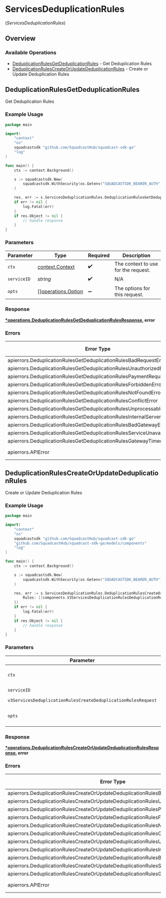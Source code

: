 # ServicesDeduplicationRules
(*ServicesDeduplicationRules*)

## Overview

### Available Operations

* [DeduplicationRulesGetDeduplicationRules](#deduplicationrulesgetdeduplicationrules) - Get Deduplication Rules
* [DeduplicationRulesCreateOrUpdateDeduplicationRules](#deduplicationrulescreateorupdatededuplicationrules) - Create or Update Deduplication Rules

## DeduplicationRulesGetDeduplicationRules

Get Deduplication Rules

### Example Usage

<!-- UsageSnippet language="go" operationID="DeduplicationRules_getDeduplicationRules" method="get" path="/v3/services/{serviceID}/deduplication-rules" -->
```go
package main

import(
	"context"
	"os"
	squadcastsdk "github.com/SquadcastHub/squadcast-sdk-go"
	"log"
)

func main() {
    ctx := context.Background()

    s := squadcastsdk.New(
        squadcastsdk.WithSecurity(os.Getenv("SQUADCASTSDK_BEARER_AUTH")),
    )

    res, err := s.ServicesDeduplicationRules.DeduplicationRulesGetDeduplicationRules(ctx, "<id>")
    if err != nil {
        log.Fatal(err)
    }
    if res.Object != nil {
        // handle response
    }
}
```

### Parameters

| Parameter                                                | Type                                                     | Required                                                 | Description                                              |
| -------------------------------------------------------- | -------------------------------------------------------- | -------------------------------------------------------- | -------------------------------------------------------- |
| `ctx`                                                    | [context.Context](https://pkg.go.dev/context#Context)    | :heavy_check_mark:                                       | The context to use for the request.                      |
| `serviceID`                                              | *string*                                                 | :heavy_check_mark:                                       | N/A                                                      |
| `opts`                                                   | [][operations.Option](../../models/operations/option.md) | :heavy_minus_sign:                                       | The options for this request.                            |

### Response

**[*operations.DeduplicationRulesGetDeduplicationRulesResponse](../../models/operations/deduplicationrulesgetdeduplicationrulesresponse.md), error**

### Errors

| Error Type                                                                | Status Code                                                               | Content Type                                                              |
| ------------------------------------------------------------------------- | ------------------------------------------------------------------------- | ------------------------------------------------------------------------- |
| apierrors.DeduplicationRulesGetDeduplicationRulesBadRequestError          | 400                                                                       | application/json                                                          |
| apierrors.DeduplicationRulesGetDeduplicationRulesUnauthorizedError        | 401                                                                       | application/json                                                          |
| apierrors.DeduplicationRulesGetDeduplicationRulesPaymentRequiredError     | 402                                                                       | application/json                                                          |
| apierrors.DeduplicationRulesGetDeduplicationRulesForbiddenError           | 403                                                                       | application/json                                                          |
| apierrors.DeduplicationRulesGetDeduplicationRulesNotFoundError            | 404                                                                       | application/json                                                          |
| apierrors.DeduplicationRulesGetDeduplicationRulesConflictError            | 409                                                                       | application/json                                                          |
| apierrors.DeduplicationRulesGetDeduplicationRulesUnprocessableEntityError | 422                                                                       | application/json                                                          |
| apierrors.DeduplicationRulesGetDeduplicationRulesInternalServerError      | 500                                                                       | application/json                                                          |
| apierrors.DeduplicationRulesGetDeduplicationRulesBadGatewayError          | 502                                                                       | application/json                                                          |
| apierrors.DeduplicationRulesGetDeduplicationRulesServiceUnavailableError  | 503                                                                       | application/json                                                          |
| apierrors.DeduplicationRulesGetDeduplicationRulesGatewayTimeoutError      | 504                                                                       | application/json                                                          |
| apierrors.APIError                                                        | 4XX, 5XX                                                                  | \*/\*                                                                     |

## DeduplicationRulesCreateOrUpdateDeduplicationRules

Create or Update Deduplication Rules

### Example Usage

<!-- UsageSnippet language="go" operationID="DeduplicationRules_createOrUpdateDeduplicationRules" method="post" path="/v3/services/{serviceID}/deduplication-rules" -->
```go
package main

import(
	"context"
	"os"
	squadcastsdk "github.com/SquadcastHub/squadcast-sdk-go"
	"github.com/SquadcastHub/squadcast-sdk-go/models/components"
	"log"
)

func main() {
    ctx := context.Background()

    s := squadcastsdk.New(
        squadcastsdk.WithSecurity(os.Getenv("SQUADCASTSDK_BEARER_AUTH")),
    )

    res, err := s.ServicesDeduplicationRules.DeduplicationRulesCreateOrUpdateDeduplicationRules(ctx, "<id>", components.V3ServicesDeduplicationRulesCreateDeduplicationRulesRequest{
        Rules: []components.V3ServicesDeduplicationRulesDeduplicationRule{},
    })
    if err != nil {
        log.Fatal(err)
    }
    if res.Object != nil {
        // handle response
    }
}
```

### Parameters

| Parameter                                                                                                                                                        | Type                                                                                                                                                             | Required                                                                                                                                                         | Description                                                                                                                                                      |
| ---------------------------------------------------------------------------------------------------------------------------------------------------------------- | ---------------------------------------------------------------------------------------------------------------------------------------------------------------- | ---------------------------------------------------------------------------------------------------------------------------------------------------------------- | ---------------------------------------------------------------------------------------------------------------------------------------------------------------- |
| `ctx`                                                                                                                                                            | [context.Context](https://pkg.go.dev/context#Context)                                                                                                            | :heavy_check_mark:                                                                                                                                               | The context to use for the request.                                                                                                                              |
| `serviceID`                                                                                                                                                      | *string*                                                                                                                                                         | :heavy_check_mark:                                                                                                                                               | N/A                                                                                                                                                              |
| `v3ServicesDeduplicationRulesCreateDeduplicationRulesRequest`                                                                                                    | [components.V3ServicesDeduplicationRulesCreateDeduplicationRulesRequest](../../models/components/v3servicesdeduplicationrulescreatededuplicationrulesrequest.md) | :heavy_check_mark:                                                                                                                                               | N/A                                                                                                                                                              |
| `opts`                                                                                                                                                           | [][operations.Option](../../models/operations/option.md)                                                                                                         | :heavy_minus_sign:                                                                                                                                               | The options for this request.                                                                                                                                    |

### Response

**[*operations.DeduplicationRulesCreateOrUpdateDeduplicationRulesResponse](../../models/operations/deduplicationrulescreateorupdatededuplicationrulesresponse.md), error**

### Errors

| Error Type                                                                           | Status Code                                                                          | Content Type                                                                         |
| ------------------------------------------------------------------------------------ | ------------------------------------------------------------------------------------ | ------------------------------------------------------------------------------------ |
| apierrors.DeduplicationRulesCreateOrUpdateDeduplicationRulesBadRequestError          | 400                                                                                  | application/json                                                                     |
| apierrors.DeduplicationRulesCreateOrUpdateDeduplicationRulesUnauthorizedError        | 401                                                                                  | application/json                                                                     |
| apierrors.DeduplicationRulesCreateOrUpdateDeduplicationRulesPaymentRequiredError     | 402                                                                                  | application/json                                                                     |
| apierrors.DeduplicationRulesCreateOrUpdateDeduplicationRulesForbiddenError           | 403                                                                                  | application/json                                                                     |
| apierrors.DeduplicationRulesCreateOrUpdateDeduplicationRulesNotFoundError            | 404                                                                                  | application/json                                                                     |
| apierrors.DeduplicationRulesCreateOrUpdateDeduplicationRulesConflictError            | 409                                                                                  | application/json                                                                     |
| apierrors.DeduplicationRulesCreateOrUpdateDeduplicationRulesUnprocessableEntityError | 422                                                                                  | application/json                                                                     |
| apierrors.DeduplicationRulesCreateOrUpdateDeduplicationRulesInternalServerError      | 500                                                                                  | application/json                                                                     |
| apierrors.DeduplicationRulesCreateOrUpdateDeduplicationRulesBadGatewayError          | 502                                                                                  | application/json                                                                     |
| apierrors.DeduplicationRulesCreateOrUpdateDeduplicationRulesServiceUnavailableError  | 503                                                                                  | application/json                                                                     |
| apierrors.DeduplicationRulesCreateOrUpdateDeduplicationRulesGatewayTimeoutError      | 504                                                                                  | application/json                                                                     |
| apierrors.APIError                                                                   | 4XX, 5XX                                                                             | \*/\*                                                                                |